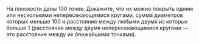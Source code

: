 На плоскости даны 100 точек. Докажите, что их можно  покрыть  одним  или  несколькими  непересекающимися кругами,  сумма диаметров которых меньше 100 и расстояние между любыми двумя из которых больше 1 (расстояние между двумя непересекающимися кругами — это расстояние между их ближайшими точками).